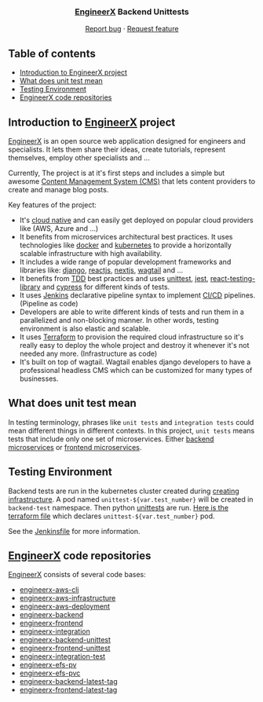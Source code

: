 <p align="center">

  <h3 align="center"><a href="http://a8c390f2223364021a14ec3fb45263a7-1113280492.us-east-2.elb.amazonaws.com">EngineerX</a> Backend Unittests</h3>

  <p align="center">
    <a href="https://github.com/HsnVahedi/engineerx-backend-unittest/issues/new">Report bug</a>
    ·
    <a href="https://github.com/HsnVahedi/engineerx-backend-unittest/issues/new">Request feature</a>
  </p>
</p>


## Table of contents

- [Introduction to EngineerX project](#introduction-to-engineerx-project)
- [What does unit test mean](#what-does-unit-test-mean)
- [Testing Environment](#testing-environment)
- [EngineerX code repositories](#engineerx-code-repositories)



## Introduction to [EngineerX](http://a8c390f2223364021a14ec3fb45263a7-1113280492.us-east-2.elb.amazonaws.com) project

[EngineerX](http://a8c390f2223364021a14ec3fb45263a7-1113280492.us-east-2.elb.amazonaws.com) is an open source web application designed for engineers and specialists. It lets them share their ideas, create tutorials, represent themselves, employ other specialists and ...

Currently, The project is at it's first steps and includes a simple but awesome [Content Management System (CMS)](https://en.wikipedia.org/wiki/Content_management_system) that lets content providers to create and manage blog posts.

Key features of the project:

- It's [cloud native](https://en.wikipedia.org/wiki/Cloud_native_computing) and can easily get deployed on popular cloud providers like (AWS, Azure and ...)
- It benefits from microservices architectural best practices. It uses technologies like [docker](https://www.docker.com/) and [kubernetes](https://kubernetes.io/) to provide a horizontally scalable infrastructure with high availability.
- It includes a wide range of popular development frameworks and libraries like: [django](https://www.djangoproject.com/), [reactjs](https://reactjs.org/), [nextjs](https://nextjs.org/), [wagtail](https://wagtail.io/) and ...
- It benefits from [TDD](https://en.wikipedia.org/wiki/Test-driven_development) best practices and uses [unittest](https://docs.python.org/3/library/unittest.html#module-unittest), [jest](https://jestjs.io/), [react-testing-library](https://testing-library.com/docs/react-testing-library/intro/) and [cypress](https://www.cypress.io/) for different kinds of tests.
- It uses [Jenkins](https://www.jenkins.io/) declarative pipeline syntax to implement [CI/CD](https://en.wikipedia.org/wiki/CI/CD) pipelines. (Pipeline as code)
- Developers are able to write different kinds of tests and run them in a parallelized and non-blocking manner. In other words, testing environment is also elastic and scalable.
- It uses [Terraform](https://www.terraform.io/) to provision the required cloud infrastructure so it's really easy to deploy the whole project and destroy it whenever it's not needed any more. (Infrastructure as code)
- It's built on top of wagtail. Wagtail enables django developers to have a professional headless CMS which can be customized for many types of businesses.



## What does unit test mean

In testing terminology, phrases like `unit tests` and `integration tests` could mean different things in different contexts. In this project, `unit tests` means tests that include only one set of microservices. Either [backend microservices](https://github.com/HsnVahedi/engineerx-backend) or [frontend microservices](https://github.com/HsnVahedi/engineerx-frontend).

## Testing Environment
Backend tests are run in the kubernetes cluster created during [creating infrastructure](https://github.com/HsnVahedi/engineerx-aws-infrastructure). A pod named `unittest-${var.test_number}` will be created in `backend-test` namespace. Then python [unittests](https://docs.python.org/3/library/unittest.html#module-unittest) are run. [Here is the terraform file](https://github.com/HsnVahedi/engineerx-backend-unittest/blob/main/unittest.tf) which declares `unittest-${var.test_number}` pod.

See the [Jenkinsfile](https://github.com/HsnVahedi/engineerx-backend-unittest/blob/main/Jenkinsfile) for more information.

## [EngineerX](http://a8c390f2223364021a14ec3fb45263a7-1113280492.us-east-2.elb.amazonaws.com) code repositories

[EngineerX](http://a8c390f2223364021a14ec3fb45263a7-1113280492.us-east-2.elb.amazonaws.com) consists of several code bases:

- [engineerx-aws-cli](https://github.com/HsnVahedi/engineerx-aws-cli)
- [engineerx-aws-infrastructure](https://github.com/HsnVahedi/engineerx-aws-infrastructure)
- [engineerx-aws-deployment](https://github.com/HsnVahedi/engineerx-aws-deployment)
- [engineerx-backend](https://github.com/HsnVahedi/engineerx-backend)
- [engineerx-frontend](https://github.com/HsnVahedi/engineerx-frontend)
- [engineerx-integration](https://github.com/HsnVahedi/engineerx-integration)
- [engineerx-backend-unittest](https://github.com/HsnVahedi/engineerx-backend-unittest)
- [engineerx-frontend-unittest](https://github.com/HsnVahedi/engineerx-frontend-unittest)
- [engineerx-integration-test](https://github.com/HsnVahedi/engineerx-integration-test)
- [engineerx-efs-pv](https://github.com/HsnVahedi/engineerx-efs-pv)
- [engineerx-efs-pvc](https://github.com/HsnVahedi/engineerx-efs-pvc)
- [engineerx-backend-latest-tag](https://github.com/HsnVahedi/engineerx-backend-latest-tag)
- [engineerx-frontend-latest-tag](https://github.com/HsnVahedi/engineerx-frontend-latest-tag)
